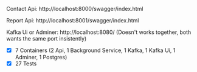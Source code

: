 Contact Api: http://localhost:8000/swagger/index.html

Report Api: http://localhost:8001/swagger/index.html

Kafka Ui or Adminer: http://localhost:8080/ (Doesn't works together, both wants the same port insistently)

- [x] 7 Containers (2 Api, 1 Background Service, 1 Kafka, 1 Kafka Ui, 1 Adminer, 1 Postgres)
- [x] 27 Tests